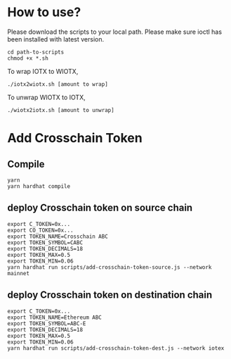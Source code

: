 # How to use?

Please download the scripts to your local path.  Please make sure ioctl has been installed with latest version.

```
cd path-to-scripts
chmod +x *.sh
```

To wrap IOTX to WIOTX,
```
./iotx2wiotx.sh [amount to wrap]
```

To unwrap WIOTX to IOTX,
```
./wiotx2iotx.sh [amount to unwrap]
```

# Add Crosschain Token

## Compile

```
yarn
yarn hardhat compile
```

## deploy Crosschain token on source chain

```
export C_TOKEN=0x...
export CO_TOKEN=0x...
export TOKEN_NAME=Crosschain ABC
export TOKEN_SYMBOL=CABC
export TOKEN_DECIMALS=18
export TOKEN_MAX=0.5
export TOKEN_MIN=0.06
yarn hardhat run scripts/add-crosschain-token-source.js --network mainnet
```

## deploy Crosschain token on destination chain

```
export C_TOKEN=0x...
export TOKEN_NAME=Ethereum ABC
export TOKEN_SYMBOL=ABC-E
export TOKEN_DECIMALS=18
export TOKEN_MAX=0.5
export TOKEN_MIN=0.06
yarn hardhat run scripts/add-crosschain-token-dest.js --network iotex
```
